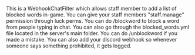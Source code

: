 This is a WebhookChatFilter which allows staff member to add a list of blocked words in-game. You can give your staff members "staff.manage" permission through luck perms.
You can do /blockword <word> to block a word from people typing in chat. You can also go through the blocked_words.yml file located in the server's main folder. You can do
/unblockword <word> if you made a mistake. You can also add your discord webhook so whenever someone says something prohibited, it gets logged.

